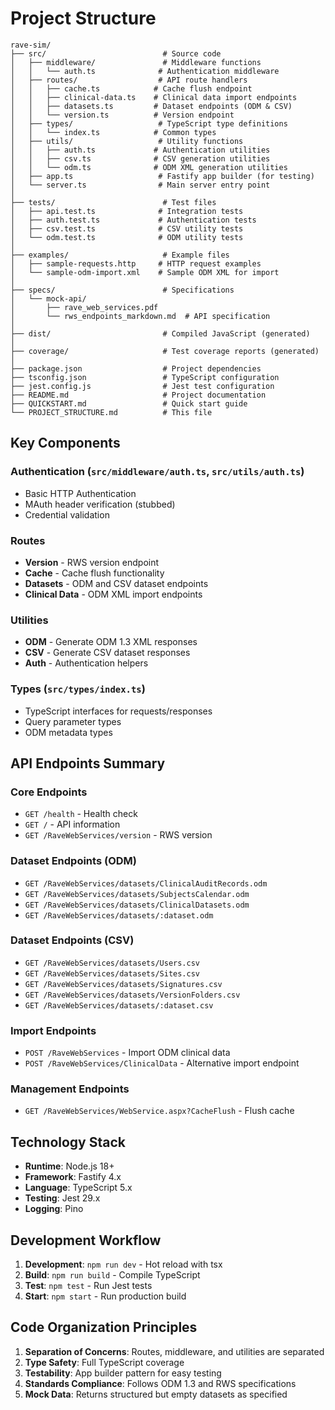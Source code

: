 # Project Structure

```
rave-sim/
├── src/                          # Source code
│   ├── middleware/               # Middleware functions
│   │   └── auth.ts              # Authentication middleware
│   ├── routes/                  # API route handlers
│   │   ├── cache.ts            # Cache flush endpoint
│   │   ├── clinical-data.ts    # Clinical data import endpoints
│   │   ├── datasets.ts         # Dataset endpoints (ODM & CSV)
│   │   └── version.ts          # Version endpoint
│   ├── types/                   # TypeScript type definitions
│   │   └── index.ts            # Common types
│   ├── utils/                   # Utility functions
│   │   ├── auth.ts             # Authentication utilities
│   │   ├── csv.ts              # CSV generation utilities
│   │   └── odm.ts              # ODM XML generation utilities
│   ├── app.ts                   # Fastify app builder (for testing)
│   └── server.ts                # Main server entry point
│
├── tests/                        # Test files
│   ├── api.test.ts              # Integration tests
│   ├── auth.test.ts             # Authentication tests
│   ├── csv.test.ts              # CSV utility tests
│   └── odm.test.ts              # ODM utility tests
│
├── examples/                     # Example files
│   ├── sample-requests.http     # HTTP request examples
│   └── sample-odm-import.xml    # Sample ODM XML for import
│
├── specs/                        # Specifications
│   └── mock-api/
│       ├── rave_web_services.pdf
│       └── rws_endpoints_markdown.md  # API specification
│
├── dist/                         # Compiled JavaScript (generated)
│
├── coverage/                     # Test coverage reports (generated)
│
├── package.json                  # Project dependencies
├── tsconfig.json                 # TypeScript configuration
├── jest.config.js                # Jest test configuration
├── README.md                     # Project documentation
├── QUICKSTART.md                 # Quick start guide
└── PROJECT_STRUCTURE.md          # This file
```

## Key Components

### Authentication (`src/middleware/auth.ts`, `src/utils/auth.ts`)
- Basic HTTP Authentication
- MAuth header verification (stubbed)
- Credential validation

### Routes
- **Version** - RWS version endpoint
- **Cache** - Cache flush functionality
- **Datasets** - ODM and CSV dataset endpoints
- **Clinical Data** - ODM XML import endpoints

### Utilities
- **ODM** - Generate ODM 1.3 XML responses
- **CSV** - Generate CSV dataset responses
- **Auth** - Authentication helpers

### Types (`src/types/index.ts`)
- TypeScript interfaces for requests/responses
- Query parameter types
- ODM metadata types

## API Endpoints Summary

### Core Endpoints
- `GET /health` - Health check
- `GET /` - API information
- `GET /RaveWebServices/version` - RWS version

### Dataset Endpoints (ODM)
- `GET /RaveWebServices/datasets/ClinicalAuditRecords.odm`
- `GET /RaveWebServices/datasets/SubjectsCalendar.odm`
- `GET /RaveWebServices/datasets/ClinicalDatasets.odm`
- `GET /RaveWebServices/datasets/:dataset.odm`

### Dataset Endpoints (CSV)
- `GET /RaveWebServices/datasets/Users.csv`
- `GET /RaveWebServices/datasets/Sites.csv`
- `GET /RaveWebServices/datasets/Signatures.csv`
- `GET /RaveWebServices/datasets/VersionFolders.csv`
- `GET /RaveWebServices/datasets/:dataset.csv`

### Import Endpoints
- `POST /RaveWebServices` - Import ODM clinical data
- `POST /RaveWebServices/ClinicalData` - Alternative import endpoint

### Management Endpoints
- `GET /RaveWebServices/WebService.aspx?CacheFlush` - Flush cache

## Technology Stack

- **Runtime**: Node.js 18+
- **Framework**: Fastify 4.x
- **Language**: TypeScript 5.x
- **Testing**: Jest 29.x
- **Logging**: Pino

## Development Workflow

1. **Development**: `npm run dev` - Hot reload with tsx
2. **Build**: `npm run build` - Compile TypeScript
3. **Test**: `npm test` - Run Jest tests
4. **Start**: `npm start` - Run production build

## Code Organization Principles

1. **Separation of Concerns**: Routes, middleware, and utilities are separated
2. **Type Safety**: Full TypeScript coverage
3. **Testability**: App builder pattern for easy testing
4. **Standards Compliance**: Follows ODM 1.3 and RWS specifications
5. **Mock Data**: Returns structured but empty datasets as specified

